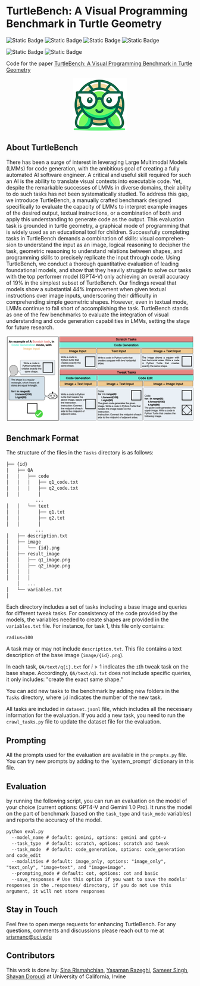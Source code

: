 # TurtleBench: A Visual Programming Benchmark in Turtle Geometry
![Static Badge](https://img.shields.io/badge/Task-MultiModal-red)
![Static Badge](https://img.shields.io/badge/Task-Image_to_Code-red)
![Static Badge](https://img.shields.io/badge/Task-Visual_Reasoning-red)
![Static Badge](https://img.shields.io/badge/Benchmark-TurtleBench-blue)

![Static Badge](https://img.shields.io/badge/Model-GPT4--V-green)
![Static Badge](https://img.shields.io/badge/Model-Gemini_1.0_pro-green)

Code for the paper [TurtleBench: A Visual Programming Benchmark in Turtle Geometry]()


<p align="center">
  <img src="figs/turtle.png" />
</p>

## About TurtleBench
There has been a surge of interest in leveraging Large Multimodal Models (LMMs) for code generation, with the ambitious goal of creating a fully automated AI software engineer. A critical and useful skill required for such an AI is the ability to translate visual contexts into executable code. Yet, despite the remarkable successes of LMMs in diverse domains, their ability to do such tasks has not been systematically studied. To address this gap, we introduce TurtleBench, a manually crafted benchmark designed specifically to evaluate the capacity of LMMs to interpret example images of the desired output, textual instructions, or a combination of both and apply this understanding to generate code as the output. This evaluation task is grounded in turtle geometry, a graphical mode of programming that is widely used as an educational tool for children. Successfully completing tasks in TurtleBench demands a combination of skills: visual comprehen- sion to understand the input as an image, logical reasoning to decipher the task, geometric reasoning to understand relations between shapes, and programming skills to precisely replicate the input through code. Using TurtleBench, we conduct a thorough quantitative evaluation of leading foundational models, and show that they heavily struggle to solve our tasks with the top performer model (GPT4-V) only achieving an overall accuracy of 19% in the simplest subset of TurtleBench. Our findings reveal that models show a substantial 44% improvement when given textual instructions over image inputs, underscoring their difficulty in comprehending simple geometric shapes. However, even in textual mode, LMMs continue to fall short of accomplishing the task. TurtleBench stands as one of the few benchmarks to evaluate the integration of visual understanding and code generation capabilities in LMMs, setting the stage for future research.


![photo](figs/intro.png)

## Benchmark Format
The structure of the files in the `Tasks` directory is as follows:
```
├── {id}
│   ├── QA
│   │   ├── code
│   │   │   ├── q1_code.txt
│   │   │   ├── q2_code.txt
│   │       │
           ...
│   │   └── text
│   │       ├── q1.txt
│   │       ├── q2.txt
│   │       │
           ...
│   ├── description.txt
│   ├── image
│   │   └── {id}.png
│   ├── result_image
│   │   ├── q1_image.png
│   │   ├── q2_image.png
│   │   │
│   │   │
    │   ...  
│   └── variables.txt
│
```
Each directory includes a set of tasks including a base image and queries for different tweak tasks. For consistency of the code provided by the models, the variables needed to create shapes are provided in the `variables.txt` file. For instance, for task 1, this file only contains: 
```
radius=100
```
A task may or may not include `description.txt`. This file contains a text description of the base image (`image/{id}.png`).

In each task, `QA/text/q{i}.txt` for $i > 1$ indicates the `i`th tweak task on the base shape. Accordingly, `QA/text/q1.txt` does not include specific queries, it only includes: "create the exact same shape."

You can add new tasks to the benchmark by adding new folders in the `Tasks` directory, where `id` indicates the number of the new task. 

All tasks are included in `dataset.jsonl` file, which includes all the necessary information for the evaluation. If you add a new task, you need to run the `crawl_tasks.py` file to update the dataset file for the evaluation. 

## Prompting
All the prompts used for the evaluation are available in the `prompts.py` file. You can try new prompts by adding to the `system_prompt' dictionary in this file.

## Evaluation
by running the following script, you can run an evaluation on the model of your choice (current options: GPT4-V and Gemini 1.0 Pro).
It runs the model on the part of benchmark (based on the `task_type` and `task_mode` variables) and reports the accuracy of the model.

```
python eval.py 
  --model_name # default: gemini, options: gemini and gpt4-v
  --task_type  # default: scratch, options: scratch and tweak
  --task_mode  # default: code_generation, options: code_generation and code_edit
  --modalities # default: image_only, options: "image_only", "text_only", "image+text", and "image+image".
  --prompting_mode # default: cot, options: cot and basic
  --save_responses # Use this option if you want to save the models' responses in the .responses/ directory, if you do not use this argument, it will not store responses
```

## Stay in Touch
Feel free to open merge requests for enhancing TurtleBench.
For any questions, comments and discussions please reach out to me at [srismanc@uci.edu](mailto:srismanc@uci.edu)

## Contributors
This work is done by: [Sina Rismahchian](mailto:srismanc@uci.edu), [Yasaman Razeghi](https://yasamanrazeghi.com/), [Sameer Singh](https://sameersingh.org/), [Shayan Doroudi](https://sites.google.com/uci.edu/shayan-doroudi) at University of California, Irvine
